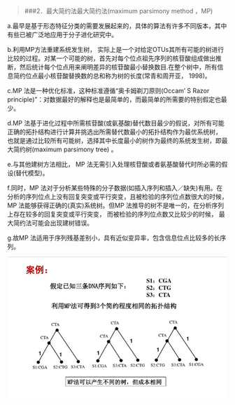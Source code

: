 >###2．最大简约法最大简约法(maximum parsimony method ，MP)

a.最早是基于形态特征分类的需要发展起来的，具体的算法有许多不同版本，其中有些已被广泛地应用于分子进化研究中。

b.利用MP方法重建系统发生树， 实际上是一个对给定OTUs其所有可能的树进行比较的过程。对某一个可能的树，首先对每个位点祖先序列的核苷酸组成做出推断，然后统计每个位点用来阐明差异的核苷酸最小替换数目.在整个树中，所有信息简约位点最小核苷酸替换数的总和称为树的长度(常青和周开亚， 1998)。

c.MP 法是一种优化标准，这种标准遵循“奥卡姆剃刀原则(Occam’ S Razor principle)”：对数据最好的解释也是最简单的，而最简单的所需要的特别假定也最少。

d.MP 法基于进化过程中所需核苷酸(或氨基酸)替代数目最少的假说，对所有可能正确的拓扑结构进行计算并挑选出所需替代数最小的拓扑结构作为最优系统树， 也就是通过比较所有可能树，选择其中长度最小的树作为最终的系统发生树，即最大简约树(maximum parsimony tree) 。

e.与其他建树方法相比， MP 法无需引入处理核苷酸或者氨基酸替代时所必需的假设(替代模型)。

f.同时，MP 法对于分析某些特殊的分子数据(如插入序列和插入／缺失)有用。在分析的序列位点上没有回复突变或平行突变，且被检验的序列位点数很大的时候， MP 法能够获得正确的(真实)系统树。但MP 法推导的树不是唯一的，在分析序列上存在较多的回复突变或平行突变， 而被检验的序列位点数又比较少的时候， 最大简约法可能会出现建树错误。

g.故MP 法适用于序列残基差别小，具有近似变异率，包含信息位点比较多的长序列。

![](/assets/2018-04-24_001214.jpg)